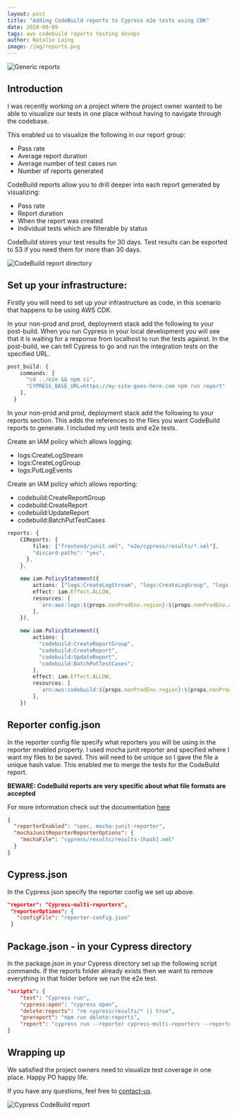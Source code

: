 ```yaml
---
layout: post
title: "Adding CodeBuild reports to Cypress e2e tests using CDK"
date: 2020-09-09
tags: aws codebuild reports testing devops
author: Natalie Laing
image: /img/reports.png
---
```


![Generic reports](/img/reports.png)

## Introduction

I was recently working on a project where the project owner wanted to be able to visualize our tests in one place without having to navigate through the codebase.

This enabled us to visualize the following in our report group:

- Pass rate
- Average report duration
- Average number of test cases run
- Number of reports generated

CodeBuild reports allow you to drill deeper into each report generated by visualizing:

- Pass rate
- Report duration
- When the report was created
- Individual tests which are filterable by status

CodeBuild stores your test results for 30 days. Test results can be exported to S3 if you need them for more than 30 days.

![CodeBuild report directory](/img/CodeBuild-Reports-Finder.png)

## Set up your infrastructure:

Firstly you will need to set up your infrastructure as code, in this scenario that happens to be using AWS CDK.

In your non-prod and prod, deployment stack add the following to your post-build.
When you run Cypress in your local development you will see that it is waiting for a response from localhost to run the tests against. In the post-build, we can tell Cypress to go and run the integration tests on the specified URL.

```ts
post_build: {
    commands: [
      "cd ../e2e && npm ci",
      "CYPRESS_BASE_URL=https://my-site-goes-here.com npm run report"
    ],
  }
```

In your non-prod and prod, deployment stack add the following to your reports section.
This adds the references to the files you want CodeBuild reports to generate. I included my unit tests and e2e tests.

Create an IAM policy which allows logging:

- logs:CreateLogStream
- logs:CreateLogGroup
- logs:PutLogEvents

Create an IAM policy which allows reporting:

- codebuild:CreateReportGroup
- codebuild:CreateReport
- codebuild:UpdateReport
- codebuild:BatchPutTestCases

```ts
reports: {
    CIReports: {
        files: ["frontend/junit.xml", "e2e/cypress/results/*.xml"],
        "discard-paths": "yes",
      },
    },

    new iam.PolicyStatement({
        actions: ["logs:CreateLogStream", "logs:CreateLogGroup", "logs:PutLogEvents"],
        effect: iam.Effect.ALLOW,
        resources: [
          `arn:aws:logs:${props.nonProdEnv.region}:${props.nonProdEnv.account}:log-group:/aws/codebuild/your-file-path-*`,
        ],
    }),

    new iam.PolicyStatement({
        actions: [
          "codebuild:CreateReportGroup",
          "codebuild:CreateReport",
          "codebuild:UpdateReport",
          "codebuild:BatchPutTestCases",
        ],
        effect: iam.Effect.ALLOW,
        resources: [
          `arn:aws:codebuild:${props.nonProdEnv.region}:${props.nonProdEnv.account}:report-group/your-file-path-*`,
        ],
    })
```

## Reporter config.json

In the reporter config file specify what reporters you will be using in the reporter enabled property.
I used mocha junit reporter and specified where I want my files to be saved. This will need to be unique so I gave the file a unique hash value. This enabled me to merge the tests for the CodeBuild report.

**BEWARE: CodeBuild reports are very specific about what file formats are accepted**

For more information check out the documentation [here](https://docs.aws.amazon.com/codebuild/latest/userguide/test-reporting.html)

```json
{
  "reporterEnabled": "spec, mocha-junit-reporter",
  "mochaJunitReporterReporterOptions": {
    "mochaFile": "cypress/results/results-[hash].xml"
  }
}
```

## Cypress.json

In the Cypress json specify the reporter config we set up above.

```json
"reporter": "Cypress-multi-reporters",
 "reporterOptions": {
   "configFile": "reporter-config.json"
 }
```

## Package.json - in your Cypress directory

In the package.json in your Cypress directory set up the following script commands.
If the reports folder already exists then we want to remove everything in that folder before we run the e2e test.

```json
"scripts": {
    "test": "Cypress run",
    "cypress:open": "cypress open",
    "delete:reports": "rm cypress/results/* || true",
    "prereport": "npm run delete:reports",
    "report": "cypress run --reporter cypress-multi-reporters --reporter-options configFile=reporter-config.json"
}
```

## Wrapping up

We satisfied the project owners need to visualize test coverage in one place. Happy PO happy life.

If you have any questions, feel free to [contact-us](https://www.mechanicalrock.io/lets-get-started).

![Cypress CodeBuild report](/img/Cypress-CodeBuildReport.png)
